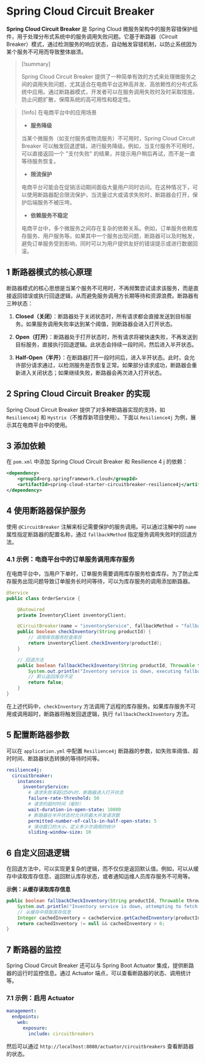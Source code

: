 # Spring Cloud Circuit Breaker

**Spring Cloud Circuit Breaker** 是 Spring Cloud 微服务架构中的服务容错保护组件，用于处理分布式系统中的服务调用失败问题。它基于断路器（Circuit Breaker）模式，通过检测服务的响应状态，自动触发容错机制，以防止系统因为某个服务不可用而导致整体崩溃。

> [!summary]
>
> Spring Cloud Circuit Breaker 提供了一种简单有效的方式来处理微服务之间的调用失败问题，尤其适合在电商平台这种高并发、高依赖性的分布式系统中应用。通过断路器模式，开发者可以在服务调用失败时及时采取措施，防止问题扩散，保障系统的高可用性和稳定性。

> [!info] 在电商平台中的应用场景
>
> - **服务降级**
>
> 当某个微服务（如支付服务或物流服务）不可用时，Spring Cloud Circuit Breaker 可以触发回退逻辑，进行服务降级。例如，当支付服务不可用时，可以直接返回一个 "支付失败" 的结果，并提示用户稍后再试，而不是一直等待服务恢复。
>
> - **限流保护**
>
> 电商平台可能会在促销活动期间面临大量用户同时访问。在这种情况下，可以使用断路器配合限流保护，当流量过大或请求失败时，断路器会打开，保护后端服务不被压垮。
>
> - **依赖服务不稳定**
>
> 电商平台中，多个微服务之间存在复杂的依赖关系。例如，订单服务依赖库存服务、用户服务等。如果其中一个服务出现问题，断路器可以及时触发，避免订单服务受到影响，同时可以为用户提供友好的错误提示或进行数据回滚。

## 1 断路器模式的核心原理

断路器模式的核心思想是当某个服务不可用时，不再频繁尝试请求该服务，而是直接返回错误或执行回退逻辑，从而避免服务调用方长期等待和资源浪费。断路器有三种状态：

1. **Closed（关闭）**：断路器处于关闭状态时，所有请求都会直接发送到目标服务。如果服务调用失败率达到某个阈值，则断路器会进入打开状态。
   
2. **Open（打开）**：断路器处于打开状态时，所有请求将被快速失败，不再发送到目标服务，直接执行回退逻辑。此状态会持续一段时间，然后进入半开状态。

3. **Half-Open（半开）**：在断路器打开一段时间后，进入半开状态。此时，会允许部分请求通过，以检测服务是否恢复正常。如果部分请求成功，断路器会重新进入关闭状态；如果继续失败，断路器会再次进入打开状态。

## 2 Spring Cloud Circuit Breaker 的实现

Spring Cloud Circuit Breaker 提供了对多种断路器实现的支持，如 `Resilience4j` 和 `Hystrix`（不推荐新项目使用）。下面以 `Resilience4j` 为例，展示其在电商平台中的使用。

## 3 添加依赖

在 `pom.xml` 中添加 Spring Cloud Circuit Breaker 和 Resilience 4 j 的依赖：

```xml
<dependency>
    <groupId>org.springframework.cloud</groupId>
    <artifactId>spring-cloud-starter-circuitbreaker-resilience4j</artifactId>
</dependency>
```

## 4 使用断路器保护服务

使用 `@CircuitBreaker` 注解来标记需要保护的服务调用。可以通过注解中的 `name` 属性指定断路器的配置名称，通过 `fallbackMethod` 指定服务调用失败时的回退方法。

### 4.1 示例：电商平台中的订单服务调用库存服务

在电商平台中，当用户下单时，订单服务需要调用库存服务检查库存。为了防止库存服务出现问题导致订单服务长时间等待，可以为库存服务的调用添加断路器。

```java
@Service
public class OrderService {

    @Autowired
    private InventoryClient inventoryClient;

    @CircuitBreaker(name = "inventoryService", fallbackMethod = "fallbackCheckInventory")
    public boolean checkInventory(String productId) {
        // 调用库存服务检查库存
        return inventoryClient.checkInventory(productId);
    }

    // 回退方法
    public boolean fallbackCheckInventory(String productId, Throwable throwable) {
        System.out.println("Inventory service is down, executing fallback");
        // 默认返回库存不足
        return false;
    }
}
```

在上述代码中，`checkInventory` 方法调用了远程的库存服务。如果库存服务不可用或调用超时，断路器将触发回退逻辑，执行 `fallbackCheckInventory` 方法。

## 5 配置断路器参数

可以在 `application.yml` 中配置 `Resilience4j` 断路器的参数，如失败率阈值、超时时间、断路器状态转换的等待时间等。

```yaml
resilience4j:
  circuitbreaker:
    instances:
      inventoryService:
        # 请求失败率超过50%时，断路器进入打开状态
        failure-rate-threshold: 50
        # 请求的超时时间（毫秒）
        wait-duration-in-open-state: 10000
        # 断路器在半开状态时允许的最大并发请求数
        permitted-number-of-calls-in-half-open-state: 5
        # 滑动窗口的大小，定义多少次调用的统计
        sliding-window-size: 10
```

## 6 自定义回退逻辑

在回退方法中，可以实现更复杂的逻辑，而不仅仅是返回默认值。例如，可以从缓存中读取库存信息、返回默认库存状态，或者通知运维人员库存服务不可用等。

**示例：从缓存读取库存信息**

```java
public boolean fallbackCheckInventory(String productId, Throwable throwable) {
    System.out.println("Inventory service is down, attempting to fetch from cache");
    // 从缓存中获取库存信息
    Integer cachedInventory = cacheService.getCachedInventory(productId);
    return cachedInventory != null && cachedInventory > 0;
}
```

## 7 断路器的监控

Spring Cloud Circuit Breaker 还可以与 Spring Boot Actuator 集成，提供断路器的运行时监控信息。通过 Actuator 端点，可以查看断路器的状态、调用统计等。

### 7.1 示例：启用 Actuator

```yaml
management:
  endpoints:
    web:
      exposure:
        include: circuitbreakers
```

然后可以通过 `http://localhost:8080/actuator/circuitbreakers` 查看断路器的状态。
